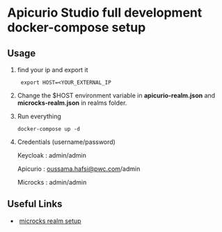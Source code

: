 # Apicurio Studio full development docker-compose setup


## Usage 

1. find your ip and export it

    ` export HOST=<YOUR_EXTERNAL_IP`
2. Change the $HOST environment variable in 
**apicurio-realm.json** and **microcks-realm.json** in realms folder.

3. Run everything 

    `docker-compose up -d`

4. Credentials (username/password)
    
    Keycloak : admin/admin

    Apicurio : oussama.hafsi@pwc.com/admin

    Microcks : admin/admin


## Useful Links

*  [microcks realm setup](https://microcks.io/blog/integrating-in-apicurio-keycloak/)